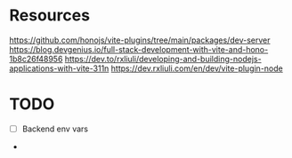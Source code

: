 # Resources

https://github.com/honojs/vite-plugins/tree/main/packages/dev-server
https://blog.devgenius.io/full-stack-development-with-vite-and-hono-1b8c26f48956
https://dev.to/rxliuli/developing-and-building-nodejs-applications-with-vite-311n
https://dev.rxliuli.com/en/dev/vite-plugin-node

# TODO
- [ ] Backend env vars
- 